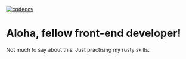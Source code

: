 [![codecov](https://codecov.io/gh/dmbostan/react-coding-assignment/branch/main/graph/badge.svg)](https://codecov.io/gh/dmbostan/react-coding-assignment)

# Aloha, fellow front-end developer! 

Not much to say about this. Just practising my rusty skills.




